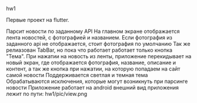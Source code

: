 hw1

Первые проект на flutter.

Парсит новости по заданному API
На главном экране отображается лента новостей, с фотографией и названием. Если фотография из заданного api не отображается, стоит фотография по умолчанию Так же релиазован TabBar, но пока что работает работает только кнопка "Тема".
При нажатии на новость из ленты, приложение перекидывает на новый экран, где отображается фотография, название, описание и контент, а так же кнопка при нажатии, на которую попадаем на сайт самой новости
Поддерживается светлая и темная тема
Обрабатываются исключения, которые могут возникнуть при парсинге новости
Приложение работает на android
внешний вид приложения лежит по пути: hw1/pic/view.png
